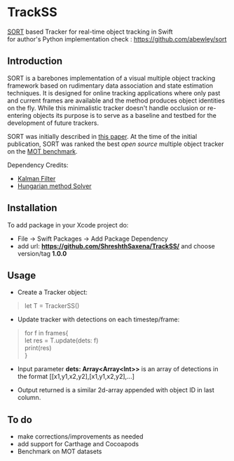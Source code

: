 # TrackSS

[SORT](http://arxiv.org/abs/1602.00763) based Tracker for real-time object tracking in Swift <br>
for author's Python implementation check : https://github.com/abewley/sort


## Introduction

SORT is a barebones implementation of a visual multiple object tracking framework based on rudimentary data association and state estimation techniques. It is designed for online tracking applications where only past and current frames are available and the method produces object identities on the fly. While this minimalistic tracker doesn't handle occlusion or re-entering objects its purpose is to serve as a baseline and testbed for the development of future trackers.

SORT was initially described in [this paper](http://arxiv.org/abs/1602.00763). At the time of the initial publication, SORT was ranked the best *open source* multiple object tracker on the [MOT benchmark](https://motchallenge.net/results/2D_MOT_2015/).

Dependency Credits: 
- [Kalman Filter](https://github.com/wearereasonablepeople/KalmanFilter)
- [Hungarian method Solver](https://github.com/Jasagredo/Hume)


## Installation 

To add package in your Xcode project do: 
- File -> Swift Packages -> Add Package Dependency
- add url: **https://github.com/ShreshthSaxena/TrackSS/** and choose version/tag **1.0.0**

## Usage

- Create a Tracker object:
> let T = TrackerSS()

- Update tracker with detections on each timestep/frame:
>for f in frames{<br>
>    let res = T.update(dets: f)<br>
>    print(res)<br>
>}

- Input parameter **dets: Array<Array\<Int>>** is an array of detections in the format [[x1,y1,x2,y2],[x1,y1,x2,y2],...]

- Output returned is a similar 2d-array appended with object ID in last column.

## To do

- make corrections/improvements as needed
- add support for Carthage and Cocoapods
- Benchmark on MOT datasets
